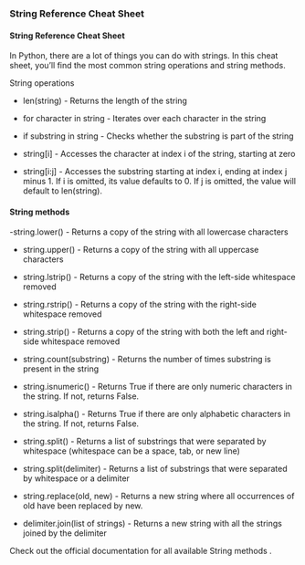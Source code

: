 ### String Reference Cheat Sheet
#### String Reference Cheat Sheet
In Python, there are a lot of things you can do with strings. In this cheat sheet, you’ll find the most common string operations and string methods.

String operations

- len(string) - Returns the length of the string

- for character in string - Iterates over each character in the string

- if substring in string - Checks whether the substring is part of the string

- string[i] - Accesses the character at index i of the string, starting at zero

- string[i:j] - Accesses the substring starting at index i, ending at index j minus 1. If i is omitted, its value defaults to 0. If j is omitted, the value will default to len(string).

#### String methods

-string.lower() - Returns a copy of the string with all lowercase characters

- string.upper() - Returns a copy of the string with all uppercase characters

- string.lstrip() - Returns a copy of the string with the left-side whitespace removed

- string.rstrip() - Returns a copy of the string with the right-side whitespace removed

- string.strip() - Returns a copy of the string with both the left and right-side whitespace removed

- string.count(substring) - Returns the number of times substring is present in the string

- string.isnumeric() - Returns True if there are only numeric characters in the string. If not, returns False.

- string.isalpha() - Returns True if there are only alphabetic characters in the string. If not, returns False.

- string.split() - Returns a list of substrings that were separated by whitespace (whitespace can be a space, tab, or new line)

- string.split(delimiter) - Returns a list of substrings that were separated by whitespace or a delimiter

- string.replace(old, new) - Returns a new string where all occurrences of old have been replaced by new.

- delimiter.join(list of strings) - Returns a new string with all the strings joined by the delimiter 

Check out the official documentation for 
all available String methods
.  
